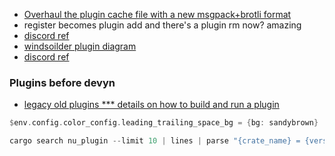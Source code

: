 

- [Overhaul the plugin cache file with a new msgpack+brotli format](https://github.com/nushell/nushell/pull/12579)
- register becomes plugin add and there's a plugin rm now? amazing
- [discord ref](https://discord.com/channels/601130461678272522/683070703716925568/1231603041896108174)
- [windsoilder plugin diagram](https://drive.google.com/file/d/19g7GktaRYlz_pKKbnnvV0Zjblz3x6Xvg/view)
- [discord ref](https://discord.com/channels/601130461678272522/683070703716925568/1226769385281290281)

### Plugins before devyn

- [legacy old plugins *** details on how to build and run a plugin](https://github.com/stormasm/nunotes/blob/main/legacy23/oneliners.md#nu_plugin_query)

```rust
$env.config.color_config.leading_trailing_space_bg = {bg: sandybrown}
```

```rust
cargo search nu_plugin --limit 10 | lines | parse "{crate_name} = {version} #{description}"
```

